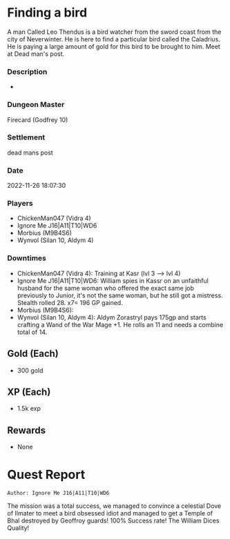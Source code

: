 # Finding a bird
A man Called Leo Thendus is a bird watcher from the sword coast from the city of Neverwinter. He is here to find a particular bird called the Caladrius. He is paying a large amount of gold for this bird to be brought to him. Meet at Dead man's post.
### Description
-
### Dungeon Master
Firecard (Godfrey 10)
### Settlement
dead mans post
### Date
2022-11-26 18:07:30
### Players
* ChickenMan047 (Vidra 4)
* Ignore Me J16|A11|T10|WD6
* Morbius (M9B4S6)
* Wynvol (Silan 10, Aldym 4)
### Downtimes
* ChickenMan047 (Vidra 4): Training at Kasr (lvl 3 --> lvl 4)
* Ignore Me J16|A11|T10|WD6: William spies in Kassr on an unfaithful husband for the same woman who offered the exact same job previously to Junior, it's not the same woman, but he still got a mistress. Stealth rolled 28. x7= 196 GP gained.
* Morbius (M9B4S6): 
* Wynvol (Silan 10, Aldym 4): Aldym Zorastryl pays 175gp and starts crafting a Wand of the War Mage +1. He rolls an 11 and needs a combine total of 14.
## Gold (Each)
* 300 gold
## XP (Each)
* 1.5k exp
## Rewards
* None
# Quest Report
`Author: Ignore Me J16|A11|T10|WD6`


The mission was a total success, we managed to convince a celestial Dove of Ilmater to meet a bird obsessed idiot and managed to get a Temple of Bhal destroyed by Geoffroy guards! 100% Success rate! The William Dices Quality!